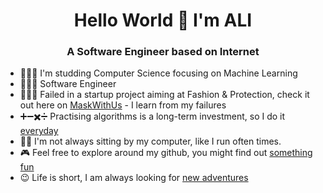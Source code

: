 <h1 align="center">Hello World 👋 I'm ALI</h1>
<h3 align="center">A Software Engineer based on Internet</h3>


- 👨🏼‍🎓  I'm studding Computer Science focusing on Machine Learning
- 👨🏻‍💻 Software Engineer
- 💁🏻‍♂️ Failed in a startup project aiming at Fashion & Protection, check it out here on [MaskWithUs](https://maskwith.us) - I learn from my failures
- ➕➖✖️➗ Practising algorithms is a long-term investment, so I do it [everyday](https://github.com/alibk95/CodingChallenges) 
- 🏃🏻 I'm not always sitting by my computer, like I run often times. 
- 🎮 Feel free to explore around my github, you might find out [something fun](#)
- 😉 Life is short, I am always looking for [new adventures](https://www.linkedin.com/in/ali-b-karimi-7b6507b5/)

